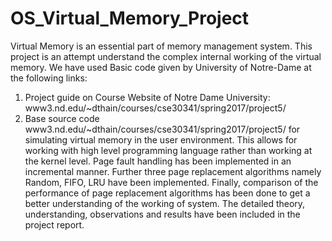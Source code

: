 # OS_Virtual_Memory_Project

Virtual Memory is an essential part of memory management system. This project is an attempt
understand the complex internal working of the virtual memory. We have used Basic code given
by University of Notre-Dame at the following links:
1. Project guide on Course Website of Notre Dame University: www3.nd.edu/~dthain/courses/cse30341/spring2017/project5/ 
2. Base source code www3.nd.edu/\~dthain/courses/cse30341/spring2017/project5/ 
for simulating virtual memory in the user environment.
This allows for working with high level programming language rather than working at the kernel
level. Page fault handling has been implemented in an incremental manner. 
Further three page replacement algorithms namely Random, FIFO, LRU have been implemented. 
Finally, comparison of the performance of page replacement algorithms has been done to get a better understanding of the working of system.
The detailed theory, understanding, observations and results have been included in the project report.
